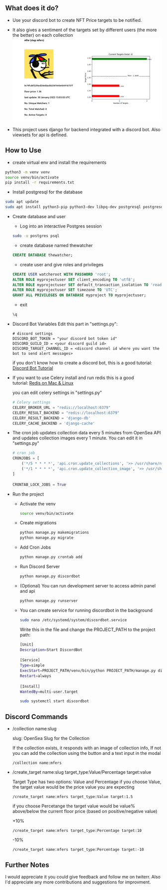 ## What does it do?
* Use your discord bot to create NFT Price targets to be notified.
* It also gives a sentiment of the targets set by different users (the more the better) on each collection
![Mfer Collection Info](collection-mfers.png)

* This project uses django for backend integrated with a discord bot. Also viewsets for api is defined.

## How to Use

* create virtual env and install the requirements

``` bash
python3 -m venv venv
source venv/bin/activate
pip install -r requirements.txt
```

* Install postgresql for the database

``` bash
sudo apt update
sudo apt install python3-pip python3-dev libpq-dev postgresql postgresql-contrib
```

* Create database and user

  * Log into an interactive Postgres session
  ``` bash
  sudo -u postgres psql
  ```

  * create database named thewatcher
  ``` sql
  CREATE DATABASE thewatcher;
  ```

  * create user and give roles and privileges
  ``` sql
  CREATE USER watcheroot WITH PASSWORD 'root';
  ALTER ROLE myprojectuser SET client_encoding TO 'utf8';
  ALTER ROLE myprojectuser SET default_transaction_isolation TO 'read committed';
  ALTER ROLE myprojectuser SET timezone TO 'UTC';
  GRANT ALL PRIVILEGES ON DATABASE myproject TO myprojectuser;
  ```

  * exit
  ``` sql
  \q
  ```



* Discord Bot Variables
Edit this part in "settings.py":

  ```
  # discord settings
  DISCORD_BOT_TOKEN = "your discord bot token id"
  DISCORD_GUILD_ID = <your discord guild id>
  DISCORD_TARGET_CHANNEL_ID = <discord channel id where you want the bot to send alert messages>
  ```
  if you don't know how to create a discord bot, this is a good tutorial: [Discord Bot Tutorial](https://discordpy.readthedocs.io/en/stable/discord.html)

* If you want to use Celery install and run redis
this is a good tutorial: [Redis on Mac & Linux](https://www.codingforentrepreneurs.com/blog/install-redis-mac-and-linux/)

  you can edit celery settings in "settings.py"
  ``` python
  # Celery settings
  CELERY_BROKER_URL = "redis://localhost:6379"
  CELERY_RESULT_BACKEND = "redis://localhost:6379"
  CELERY_RESULT_BACKEND = 'django-db'
  CELERY_CACHE_BACKEND = 'django-cache'
  ```

* The cron job updates collection data every 5 minutes from OpenSea API and updates collection images every 1 minute. You can edit it in "settings.py"

  ``` python
  # cron job
  CRONJOBS = [
      ('*/5 * * * *', 'api.cron.update_collections', '>> /usr/share/nftwatcher/colljob.log'),
      ('*/1 * * * *', 'api.cron.update_collection_image', '>> /usr/share/nftwatcher/colljob2.log'),
  ]

  CRONTAB_LOCK_JOBS = True
  ```

* Run the project
  * Activate the venv
    ``` bash
    source venv/bin/activate
    ```

  * Create migrations

    ``` python
    python manage.py makemigrations
    python manage.py migrate  
    ```

  * Add Cron Jobs

    ``` python
    python manage.py crontab add
    ```

  * Run Discord Server

    ``` python
    python manage.py discordbot
    ```

  * (Optional)  You can run development server to access admin panel and api

    ``` python
    python manage.py runserver
    ```

  * You can create service for running discordbot in the background

    ``` bash
    sudo nano /etc/systemd/system/discordbot.service
    ```

    Write this in the file and change the PROJECT_PATH to the project path:
    ``` bash
    [Unit]
    Description=Start DiscordBot

    [Service]
    Type=simple
    ExecStart=PROJECT_PATH/venv/bin/python PROJECT_PATH/manage.py discordbot
    Restart=always

    [Install]
    WantedBy=multi-user.target
    ```

    ``` bash
    sudo systemctl start discordbot
    ```

## Discord Commands

* /collection name:slug

  slug: OpenSea Slug for the Collection 

  If the collection exists, it responds with an image of collection info,
  If not you can add the collection using the button and a text input in the modal

  ```
  /collection name:mfers
  ```

* /create_target name:slug target_type:Value/Percentage target:value

  Target Type has two options: Value and Percentage
  if you choose Value, the target value would be the price value you are expecting

  ```
  /create_target name:mfers target_type:Value target:1.5
  ```

  if you choose Percetange the target value would be value% above/below the current floor price (based on positive/negative value)

  +10%
  ```
  /create_target name:mfers target_type:Percentage target:10
  ```

  -10%
  ```
  /create_target name:mfers target_type:Percentage target:-10
  ```


## Further Notes
I would appreciate it you could give feedback and follow me on twiterr. Also I'd appreciate any more contributions and suggestions for improvment.